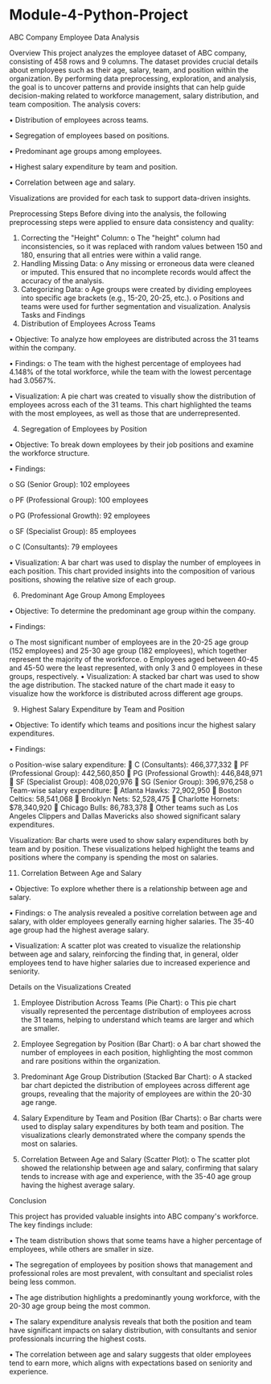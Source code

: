 # Module-4-Python-Project
ABC Company Employee Data Analysis

Overview
This project analyzes the employee dataset of ABC company, consisting of 458 rows and 9 columns. The dataset provides crucial details about employees such as their age, salary, team, and position within the organization. By performing data preprocessing, exploration, and analysis, the goal is to uncover patterns and provide insights that can help guide decision-making related to workforce management, salary distribution, and team composition.
The analysis covers:

•	Distribution of employees across teams.

•	Segregation of employees based on positions.

•	Predominant age groups among employees.

•	Highest salary expenditure by team and position.

•	Correlation between age and salary.

Visualizations are provided for each task to support data-driven insights.

Preprocessing Steps
Before diving into the analysis, the following preprocessing steps were applied to ensure data consistency and quality:
1.	Correcting the "Height" Column:
o	The "height" column had inconsistencies, so it was replaced with random values between 150 and 180, ensuring that all entries were within a valid range.
2.	Handling Missing Data:
o	Any missing or erroneous data were cleaned or imputed. This ensured that no incomplete records would affect the accuracy of the analysis.
3.	Categorizing Data:
o	Age groups were created by dividing employees into specific age brackets (e.g., 15-20, 20-25, etc.).
o	Positions and teams were used for further segmentation and visualization.
Analysis Tasks and Findings
1. Distribution of Employees Across Teams
   
•	Objective: To analyze how employees are distributed across the 31 teams within the company.

•	Findings:
o	The team with the highest percentage of employees had 4.148% of the total workforce, while the team with the lowest percentage had 3.0567%.

•	Visualization: A pie chart was created to visually show the distribution of employees across each of the 31 teams. This chart highlighted the teams with the most employees, as well as those that are underrepresented.

4. Segregation of Employees by Position
   
•	Objective: To break down employees by their job positions and examine the workforce structure.

•	Findings:

o	SG (Senior Group): 102 employees

o	PF (Professional Group): 100 employees

o	PG (Professional Growth): 92 employees

o	SF (Specialist Group): 85 employees

o	C (Consultants): 79 employees

•	Visualization: A bar chart was used to display the number of employees in each position. This chart provided insights into the composition of various positions, showing the relative size of each group.

6. Predominant Age Group Among Employees

•	Objective: To determine the predominant age group within the company.

•	Findings:

o	The most significant number of employees are in the 20-25 age group (152 employees) and 25-30 age group (182 employees), which together represent the majority of the workforce.
o	Employees aged between 40-45 and 45-50 were the least represented, with only 3 and 0 employees in these groups, respectively.
•	Visualization: 
A stacked bar chart was used to show the age distribution. The stacked nature of the chart made it easy to visualize how the workforce is distributed across different age groups.

9. Highest Salary Expenditure by Team and Position
    
•	Objective: To identify which teams and positions incur the highest salary expenditures.

•	Findings:

o	Position-wise salary expenditure:
	C (Consultants): 466,377,332
	PF (Professional Group): 442,560,850
	PG (Professional Growth): 446,848,971
	SF (Specialist Group): 408,020,976
	SG (Senior Group): 396,976,258
o	Team-wise salary expenditure:
	Atlanta Hawks: 72,902,950
	Boston Celtics: 58,541,068
	Brooklyn Nets: 52,528,475
	Charlotte Hornets: $78,340,920
	Chicago Bulls: 86,783,378
	Other teams such as Los Angeles Clippers and Dallas Mavericks also showed significant salary expenditures.

Visualization: Bar charts were used to show salary expenditures both by team and by position. These visualizations helped highlight the teams and positions where the company is spending the most on salaries.

11. Correlation Between Age and Salary

•	Objective: To explore whether there is a relationship between age and salary.

•	Findings:
o	The analysis revealed a positive correlation between age and salary, with older employees generally earning higher salaries. The 35-40 age group had the highest average salary.

•	Visualization: A scatter plot was created to visualize the relationship between age and salary, reinforcing the finding that, in general, older employees tend to have higher salaries due to increased experience and seniority.

Details on the Visualizations Created

1.	Employee Distribution Across Teams (Pie Chart):
o	This pie chart visually represented the percentage distribution of employees across the 31 teams, helping to understand which teams are larger and which are smaller.

2.	Employee Segregation by Position (Bar Chart):
o	A bar chart showed the number of employees in each position, highlighting the most common and rare positions within the organization.

3.	Predominant Age Group Distribution (Stacked Bar Chart):
o	A stacked bar chart depicted the distribution of employees across different age groups, revealing that the majority of employees are within the 20-30 age range.

4.	Salary Expenditure by Team and Position (Bar Charts):
o	Bar charts were used to display salary expenditures by both team and position. The visualizations clearly demonstrated where the company spends the most on salaries.

5.	Correlation Between Age and Salary (Scatter Plot):
o	The scatter plot showed the relationship between age and salary, confirming that salary tends to increase with age and experience, with the 35-40 age group having the highest average salary.

Conclusion

This project has provided valuable insights into ABC company's workforce. The key findings include:

•	The team distribution shows that some teams have a higher percentage of employees, while others are smaller in size.

•	The segregation of employees by position shows that management and professional roles are most prevalent, with consultant and specialist roles being less common.

•	The age distribution highlights a predominantly young workforce, with the 20-30 age group being the most common.

•	The salary expenditure analysis reveals that both the position and team have significant impacts on salary distribution, with consultants and senior professionals incurring the highest costs.

•	The correlation between age and salary suggests that older employees tend to earn more, which aligns with expectations based on seniority and experience.

